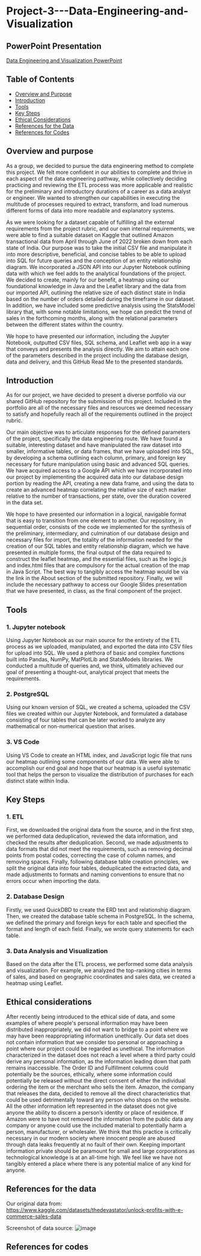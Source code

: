 # Project-3---Data-Engineering-and-Visualization
## PowerPoint Presentation
[Data Engineering and Visualization PowerPoint](https://docs.google.com/presentation/d/1F5YpvIXZ1ZmhQEEUBNxYIyKEwvGo52yI001LStdzNCs/edit?usp=sharing)
## Table of Contents
- [Overview and Purpose](#Overview-and-Purpose)
- [Introduction](#Introduction)
- [Tools](#Tools)
- [Key Steps](#key-steps)
- [Ethical Considerations](#Ethical-Considerations)
- [References for the Data](#References-for-the-Data)
- [References for Codes](#References-for-Codes)

## Overview and purpose

As a group, we decided to pursue the data engineering method to complete this project. We felt more confident in our abilities to complete and thrive in each aspect of the data engineering pathway, while collectively deciding practicing and reviewing the ETL process was more applicable and realistic for the preliminary and introductory durations of a career as a data analyst or engineer. We wanted to strengthen our capabilities in executing the multitude of processes required to extract, transform, and load numerous different forms of data into more readable and explanatory systems. 

As we were looking for a dataset capable of fulfilling all the external requirements from the project rubric, and our own internal requirements, we were able to find a suitable dataset on Kaggle that outlined Amazon transactional data from April through June of 2022 broken down from each state of India. Our purpose was to take the initial CSV file and manipulate it into more descriptive, beneficial, and concise tables to be able to upload into SQL for future queries and the conception of an entity relationship diagram. We incorporated a JSON API into our Jupyter Notebook outlining data with which we feel adds to the analytical foundations of the project. We decided to create, mainly for our benefit, a heatmap using our foundational knowledge in Java and the Leaflet library and the data from our imported API, outlining the relative size of each distinct state in India based on the number of orders detailed during the timeframe in our dataset. In addition, we have included some predictive analysis using the StatsModel library that, with some notable limitations, we hope can predict the trend of sales in the forthcoming months, along with the relational parameters between the different states within the country. 

We hope to have presented our information, including the Jupyter Notebook, outputted CSV files, SQL schema, and Leaflet web app in a way that conveys and presents the analysis directly. We aim to attain each one of the parameters described in the project including the database design, data and delivery, and this GitHub Read Me to the presented standards. 



## Introduction

As for our project, we have decided to present a diverse portfolio via our shared GitHub repository for the submission of this project. Included in the portfolio are all of the necessary files and resources we deemed necessary to satisfy and hopefully reach all of the requirements outlined in the project rubric. 

Our main objective was to articulate responses for the defined parameters of the project, specifically the data engineering route. We have found a suitable, interesting dataset and have manipulated the raw dataset into smaller, informative tables, or data frames, that we have uploaded into SQL, by developing a schema outlining each column, primary, and foreign key necessary for future manipulation using basic and advanced SQL queries. We have acquired access to a Google API which we have incorporated into our project by implementing the acquired data into our database design portion by reading the API, creating a new data frame, and using the data to create an advanced heatmap correlating the relative size of each marker relative to the number of transactions, per state, over the duration covered in the data set. 

We hope to have presented our information in a logical, navigable format that is easy to transition from one element to another.  Our repository, in sequential order, consists of the code we implemented for the synthesis of the preliminary, intermediary, and culmination of our database design and necessary files for import, the totality of the information needed for the creation of our SQL tables and entity relationship diagram, which we have presented in multiple forms, the final output of the data required to construct the leaflet heatmap, and the essential files, such as the logic.js and index.html files that are compulsory for the actual creation of the map in Java Script. The best way to tangibly access the heatmap would be via the link in the About section of the submitted repository. Finally, we will include the necessary pathway to access our Google Slides presentation that we have presented, in class, as the final component of the project. 



## Tools
### 1. Jupyter notebook
  Using Jupyter Notebook as our main source for the entirety of the ETL process as we uploaded, manipulated, and exported the data into CSV files for upload into SQL. We used a plethora of basic and complex functions built into Pandas, NumPy, MatPlotLib and StatsModels libraries. We conducted a multitude of queries and, we think, ultimately achieved our goal of presenting a thought-out, analytical project that meets the requirements. 
### 2. PostgreSQL
  Using our known version of SQL, we created a schema, uploaded the CSV files we created within our Jupyter Notebook, and formulated a database consisting of four tables that can be later worked to analyze any mathematical or non-numerical question that arises. 
### 3. VS Code
  Using VS Code to create an HTML index, and JavaScript logic file that runs our heatmap outlining some components of our data. We were able to accomplish our end goal and hope that our heatmap is a useful systematic tool that helps the person to visualize the distribution of purchases for each distinct state within India. 

## Key Steps

### 1. ETL

First, we downloaded the original data from the source, and in the first step, we performed data deduplication, reviewed the data information, and checked the results after deduplication. Second, we made adjustments to data formats that did not meet the requirements, such as removing decimal points from postal codes, correcting the case of column names, and removing spaces. Finally, following database table creation principles, we split the original data into four tables, deduplicated the extracted data, and made adjustments to formats and naming conventions to ensure that no errors occur when importing the data.

### 2. Database Design

Firstly, we used QuickDBD to create the ERD text and relationship diagram. Then, we created the database table schema in PostgreSQL. In the schema, we defined the primary and foreign keys for each table and specified the format and length of each field. Finally, we wrote query statements for each table.

### 3. Data Analysis and Visualization

Based on the data after the ETL process, we performed some data analysis and visualization. For example, we analyzed the top-ranking cities in terms of sales, and based on geographic coordinates and sales data, we created a heatmap using Leaflet.

## Ethical considerations

After recently being introduced to the ethical side of data, and some examples of where people's personal information may have been distributed inappropriately, we did not want to bridge to a point where we may have been reappropriating information unethically. Our data set does not contain information that we consider too personal or approaching a point where our project could be regarded as unethical. The information characterized in the dataset does not reach a level where a third party could derive any personal information, as the information leading down that path remains inaccessible. The Order ID and Fulfillment columns could potentially be the sources, ethically, where some information could potentially be released without the direct consent of either the individual ordering the item or the merchant who sells the item. Amazon, the company that releases the data, decided to remove all the direct characteristics that could be used detrimentally toward any person who shops on the website. All the other information left represented in the dataset does not give anyone the ability to discern a person’s identity or place of residence. If Amazon were to have not removed the information from the public data any company or anyone could use the included material to potentially harm a person, manufacturer, or wholesaler.  We think that this practice is critically necessary in our modern society where innocent people are abused through data leaks frequently at no fault of their own. Keeping important information private should be paramount for small and large corporations as technological knowledge is at an all-time high. We feel like we have not tangibly entered a place where there is any potential malice of any kind for anyone. 


## References for the data
Our original data from:
https://www.kaggle.com/datasets/thedevastator/unlock-profits-with-e-commerce-sales-data

Screenshot of data source:
![image](https://github.com/user-attachments/assets/f6426645-f217-41f4-8e24-1bde3677717c)

## References for codes
